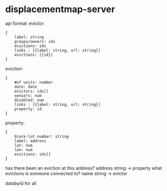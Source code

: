 displacementmap-server
======================
api format: 
evictor:
```
{
	label: string
	groups/owners: ids
	evictions: ids
	links : [{label: string, url: string}]
	evictions: [{id}]
}
```

eviction:
```
{
	#of units: number
	date: date
	evictors: ids[]
	seniors: num
	disabled: num
	links : [{label: string, url: string}]
	property: id
}
```

property: 
```
{
	block-lot number: string
	label: address
	lat: num
	lon: num
	evictions: ids[]
}
```

has there been an eviction at this address? address string -> property 
what evictions is someone connected to? name string -> evictor

databyid for all
